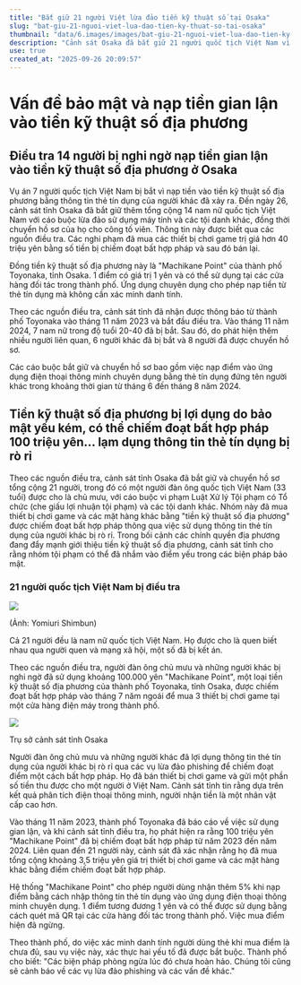 ```yaml
---
title: "Bắt giữ 21 người Việt lừa đảo tiền kỹ thuật số tại Osaka"
slug: "bat-giu-21-nguoi-viet-lua-dao-tien-ky-thuat-so-tai-osaka"
thumbnail: "data/6.images/images/bat-giu-21-nguoi-viet-lua-dao-tien-ky-thuat-so-tai-osaka.webp"
description: "Cảnh sát Osaka đã bắt giữ 21 người quốc tịch Việt Nam vì nghi ngờ gian lận nạp tiền vào loại tiền kỹ thuật số địa phương 'Machikane Point' bằng thẻ tín dụng bị đánh cắp, sau đó mua và bán lại thiết bị chơi game, tổng số tiền lên tới 100 triệu yên."
use: true
created_at: "2025-09-26 20:09:57"
---
```


# Vấn đề bảo mật và nạp tiền gian lận vào tiền kỹ thuật số địa phương

## Điều tra 14 người bị nghi ngờ nạp tiền gian lận vào tiền kỹ thuật số địa phương ở Osaka

Vụ án 7 người quốc tịch Việt Nam bị bắt vì nạp tiền vào tiền kỹ thuật số địa phương bằng thông tin thẻ tín dụng của người khác đã xảy ra. Đến ngày 26, cảnh sát tỉnh Osaka đã bắt giữ thêm tổng cộng 14 nam nữ quốc tịch Việt Nam với cáo buộc lừa đảo sử dụng máy tính và các tội danh khác, đồng thời chuyển hồ sơ của họ cho công tố viên. Thông tin này được biết qua các nguồn điều tra. Các nghi phạm đã mua các thiết bị chơi game trị giá hơn 40 triệu yên bằng số tiền bị chiếm đoạt bất hợp pháp và sau đó bán lại.

Đồng tiền kỹ thuật số địa phương này là "Machikane Point" của thành phố Toyonaka, tỉnh Osaka. 1 điểm có giá trị 1 yên và có thể sử dụng tại các cửa hàng đối tác trong thành phố. Ứng dụng chuyên dụng cho phép nạp tiền từ thẻ tín dụng mà không cần xác minh danh tính.

Theo các nguồn điều tra, cảnh sát tỉnh đã nhận được thông báo từ thành phố Toyonaka vào tháng 11 năm 2023 và bắt đầu điều tra. Vào tháng 11 năm 2024, 7 nam nữ trong độ tuổi 20-40 đã bị bắt. Sau đó, do phát hiện thêm nhiều người liên quan, 6 người khác đã bị bắt và 8 người đã được chuyển hồ sơ.

Các cáo buộc bắt giữ và chuyển hồ sơ bao gồm việc nạp điểm vào ứng dụng điện thoại thông minh chuyên dụng bằng thẻ tín dụng đứng tên người khác trong khoảng thời gian từ tháng 6 đến tháng 8 năm 2024.

## Tiền kỹ thuật số địa phương bị lợi dụng do bảo mật yếu kém, có thể chiếm đoạt bất hợp pháp 100 triệu yên... lạm dụng thông tin thẻ tín dụng bị rò rỉ

Theo các nguồn điều tra, cảnh sát tỉnh Osaka đã bắt giữ và chuyển hồ sơ tổng cộng 21 người, trong đó có một người đàn ông quốc tịch Việt Nam (33 tuổi) được cho là chủ mưu, với cáo buộc vi phạm Luật Xử lý Tội phạm có Tổ chức (che giấu lợi nhuận tội phạm) và các tội danh khác. Nhóm này đã mua thiết bị chơi game và các mặt hàng khác bằng "tiền kỹ thuật số địa phương" được chiếm đoạt bất hợp pháp thông qua việc sử dụng thông tin thẻ tín dụng của người khác bị rò rỉ. Trong bối cảnh các chính quyền địa phương đang đẩy mạnh giới thiệu tiền kỹ thuật số địa phương, cảnh sát tỉnh cho rằng nhóm tội phạm có thể đã nhắm vào điểm yếu trong các biện pháp bảo mật.

### 21 người quốc tịch Việt Nam bị điều tra

![](/images/20250926-00050065-yom-000-7-view.webp)

(Ảnh: Yomiuri Shimbun)

Cả 21 người đều là nam nữ quốc tịch Việt Nam. Họ được cho là quen biết nhau qua người quen và mạng xã hội, một số đã bị kết án.

Theo các nguồn điều tra, người đàn ông chủ mưu và những người khác bị nghi ngờ đã sử dụng khoảng 100.000 yên "Machikane Point", một loại tiền kỹ thuật số địa phương của thành phố Toyonaka, tỉnh Osaka, được chiếm đoạt bất hợp pháp vào tháng 7 năm ngoái để mua 3 thiết bị chơi game tại một cửa hàng điện máy trong thành phố.

![](/images/20250926-00050065-yom-001-7-view.webp)

Trụ sở cảnh sát tỉnh Osaka

Người đàn ông chủ mưu và những người khác đã lợi dụng thông tin thẻ tín dụng của người khác bị rò rỉ qua các vụ lừa đảo phishing để chiếm đoạt điểm một cách bất hợp pháp. Họ đã bán thiết bị chơi game và gửi một phần số tiền thu được cho một người ở Việt Nam. Cảnh sát tỉnh tin rằng dựa trên kết quả phân tích điện thoại thông minh, người nhận tiền là một nhân vật cấp cao hơn.

Vào tháng 11 năm 2023, thành phố Toyonaka đã báo cáo về việc sử dụng gian lận, và khi cảnh sát tỉnh điều tra, họ phát hiện ra rằng 100 triệu yên "Machikane Point" đã bị chiếm đoạt bất hợp pháp từ năm 2023 đến năm 2024. Liên quan đến 21 người này, cảnh sát đã xác nhận rằng họ đã mua tổng cộng khoảng 3,5 triệu yên giá trị thiết bị chơi game và các mặt hàng khác bằng điểm chiếm đoạt bất hợp pháp.

Hệ thống "Machikane Point" cho phép người dùng nhận thêm 5% khi nạp điểm bằng cách nhập thông tin thẻ tín dụng vào ứng dụng điện thoại thông minh chuyên dụng. 1 điểm tương đương 1 yên và có thể được sử dụng bằng cách quét mã QR tại các cửa hàng đối tác trong thành phố. Việc mua điểm hiện đã ngừng.

Theo thành phố, do việc xác minh danh tính người dùng thẻ khi mua điểm là chưa đủ, sau vụ việc này, xác thực hai yếu tố đã được bắt buộc. Thành phố cho biết: "Các biện pháp phòng ngừa lúc đó chưa hoàn hảo. Chúng tôi cũng sẽ cảnh báo về các vụ lừa đảo phishing và các vấn đề khác."
